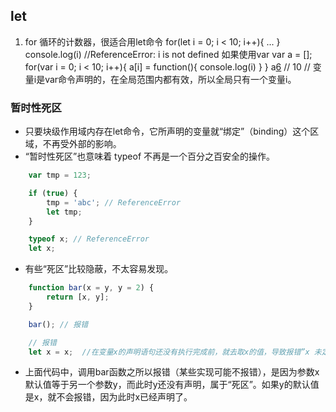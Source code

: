 ## let
1. for 循环的计数器，很适合用let命令
for(let i = 0; i < 10; i++){
    ...
}
console.log(i) //ReferenceError: i is not defined
如果使用var
var a = [];
for(var i = 0; i < 10; i++){
    a[i] = function(){
        console.log(i)
    }
}
a[6]()  // 10
// 变量i是var命令声明的，在全局范围内都有效，所以全局只有一个变量i。


### 暂时性死区
+ 只要块级作用域内存在let命令，它所声明的变量就“绑定”（binding）这个区域，不再受外部的影响。
+ “暂时性死区”也意味着 typeof 不再是一个百分之百安全的操作。
``` javascript
    var tmp = 123;

    if (true) {
        tmp = 'abc'; // ReferenceError
        let tmp;
    }

    typeof x; // ReferenceError
    let x;
```

+ 有些“死区”比较隐蔽，不太容易发现。
``` javascript
    function bar(x = y, y = 2) {
        return [x, y];
    }

    bar(); // 报错

    // 报错
    let x = x;  //在变量x的声明语句还没有执行完成前，就去取x的值，导致报错”x 未定义“。
```
  - 上面代码中，调用bar函数之所以报错（某些实现可能不报错），是因为参数x默认值等于另一个参数y，而此时y还没有声明，属于“死区”。如果y的默认值是x，就不会报错，因为此时x已经声明了。
